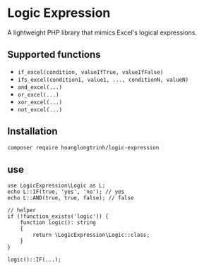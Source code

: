 # Logic Expression

A lightweight PHP library that mimics Excel's logical expressions.

## Supported functions

- `if_excel(condition, valueIfTrue, valueIfFalse)`
- `ifs_excel(condition1, value1, ..., conditionN, valueN)`
- `and_excel(...)`
- `or_excel(...)`
- `xor_excel(...)`
- `not_excel(...)`

## Installation

```bash
composer require hoanglongtrinh/logic-expression
```
## use

```
use LogicExpression\Logic as L;
echo L::IF(true, 'yes', 'no'); // yes
echo L::AND(true, true, false); // false

// helper
if (!function_exists('logic')) {
    function logic(): string
    {
        return \LogicExpression\Logic::class;
    }
}

logic()::IF(...);

```
